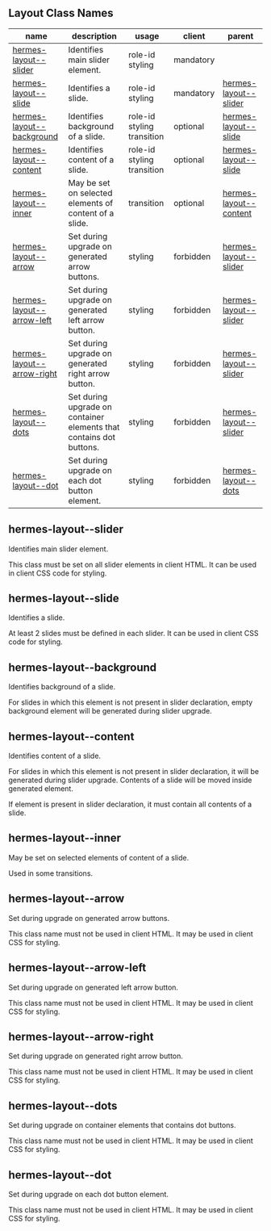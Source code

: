 

<!-- Start src/node/_layout.js -->

## Layout Class Names

name | description | usage | client | parent
---- | ----------- | ----- | ------ | ------
[hermes-layout--slider](#hermes-layout--slider) | Identifies main slider element. | role-id styling | mandatory | 
[hermes-layout--slide](#hermes-layout--slide) | Identifies a slide. | role-id styling | mandatory | [hermes-layout--slider](#hermes-layout--slider)
[hermes-layout--background](#hermes-layout--background) | Identifies background of a slide. | role-id styling transition | optional | [hermes-layout--slide](#hermes-layout--slide)
[hermes-layout--content](#hermes-layout--content) | Identifies content of a slide. | role-id styling transition | optional | [hermes-layout--slide](#hermes-layout--slide)
[hermes-layout--inner](#hermes-layout--inner) | May be set on selected elements of content of a slide. | transition | optional | [hermes-layout--content](#hermes-layout--content)
[hermes-layout--arrow](#hermes-layout--arrow) | Set during upgrade on generated arrow buttons. | styling | forbidden | [hermes-layout--slider](#hermes-layout--slider)
[hermes-layout--arrow-left](#hermes-layout--arrow-left) | Set during upgrade on generated left arrow button. | styling | forbidden | [hermes-layout--slider](#hermes-layout--slider)
[hermes-layout--arrow-right](#hermes-layout--arrow-right) | Set during upgrade on generated right arrow button. | styling | forbidden | [hermes-layout--slider](#hermes-layout--slider)
[hermes-layout--dots](#hermes-layout--dots) | Set during upgrade on container elements that contains dot buttons. | styling | forbidden | [hermes-layout--slider](#hermes-layout--slider)
[hermes-layout--dot](#hermes-layout--dot) | Set during upgrade on each dot button element. | styling | forbidden | [hermes-layout--dots](#hermes-layout--dots)

## hermes-layout--slider

Identifies main slider element.

This class must be set on all slider elements in client HTML.
It can be used in client CSS code for styling.

## hermes-layout--slide

Identifies a slide.

At least 2 slides must be defined in each slider.
It can be used in client CSS code for styling.

## hermes-layout--background

Identifies background of a slide.

For slides in which this element is not present in slider declaration, empty background element
will be generated during slider upgrade.

## hermes-layout--content

Identifies content of a slide.

For slides in which this element is not present in slider declaration, it will be generated
during slider upgrade. Contents of a slide will be moved inside generated element.

If element is present in slider declaration, it must contain all contents of a slide.

## hermes-layout--inner

May be set on selected elements of content of a slide.

Used in some transitions.

## hermes-layout--arrow

Set during upgrade on generated arrow buttons.

This class name must not be used in client HTML.
It may be used in client CSS for styling.

## hermes-layout--arrow-left

Set during upgrade on generated left arrow button.

This class name must not be used in client HTML.
It may be used in client CSS for styling.

## hermes-layout--arrow-right

Set during upgrade on generated right arrow button.

This class name must not be used in client HTML.
It may be used in client CSS for styling.

## hermes-layout--dots

Set during upgrade on container elements that contains dot buttons.

This class name must not be used in client HTML.
It may be used in client CSS for styling.

## hermes-layout--dot

Set during upgrade on each dot button element.

This class name must not be used in client HTML.
It may be used in client CSS for styling.

<!-- End src/node/_layout.js -->

